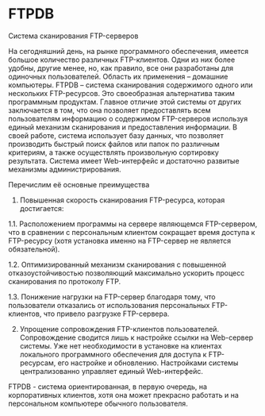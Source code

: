 # FTPDB
Система сканирования FTP-серверов

На сегодняшний день, на рынке программного обеспечения, имеется большое количество различных FTP-клиентов. Одни из них более удобны, другие менее, но, как правило, все они разработаны для одиночных пользователей. Область их применения – домашние компьютеры. 
FTPDB – система сканирования содержимого одного или нескольких FTP-ресурсов. Это своеобразная альтернатива таким программным продуктам. Главное отличие этой системы от других заключается в том, что она позволяет предоставлять всем пользователям информацию о содержимом FTP-серверов используя единый механизм сканирования и предоставления информации. В своей работе, система использует базу данных, что позволяет производить быстрый поиск файлов или папок по различным критериям, а также осуществлять произвольную сортировку результата. Система имеет Web-интерфейс и достаточно развитые механизмы администрирования.

Перечислим её основные преимущества

1. Повышенная скорость сканирования FTP-ресурса, которая достигается:

1.1. Расположением программы на сервере являющемся FTP-сервером, что в сравнении с персональным клиентом сокращает время доступа к FTP-ресурсу (хотя установка именно на FTP-сервер не является обязательной).

1.2. Оптимизированный механизм сканирования с повышенной отказоустойчивостью позволяющий максимально ускорить процесс сканирования по протоколу FTP.

1.3. Понижение нагрузки на FTP-сервер благодаря тому, что пользователи отказались от использования персональных FTP-клиентов, что привело разгрузке FTP-сервера.

2. Упрощение сопровождения FTP-клиентов пользователей. Сопровождение сводится лишь к настройке ссылки на Web-сервер системы. Уже нет необходимости в установке на клиентах локального программного обеспечения для доступа к FTP-ресурсам, его настройке и обновлению. Настройками системы централизованно управляет единый Web-интерфейс.

FTPDB - система ориентированная, в первую очередь, на корпоративных клиентов, хотя она может прекрасно работать и на персональном компьютере обычного пользователя.
